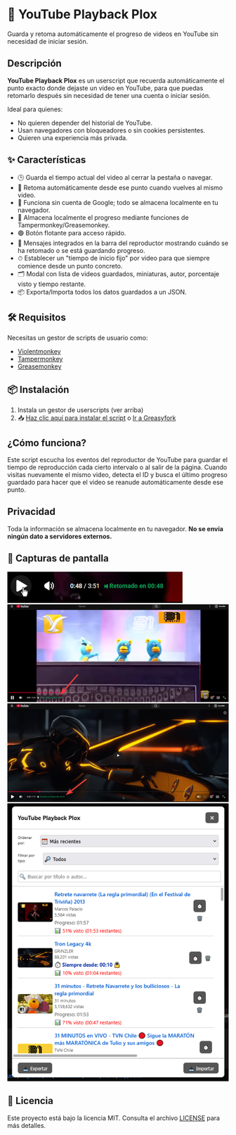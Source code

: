 # 🔴 YouTube Playback Plox

Guarda y retoma automáticamente el progreso de videos en YouTube sin necesidad de iniciar sesión.

## Descripción

**YouTube Playback Plox** es un userscript que recuerda automáticamente el punto exacto donde dejaste un video en YouTube, para que puedas retomarlo después sin necesidad de tener una cuenta o iniciar sesión.

Ideal para quienes:

- No quieren depender del historial de YouTube.
- Usan navegadores con bloqueadores o sin cookies persistentes.
- Quieren una experiencia más privada.

## ✨ Características

- 🕒 Guarda el tiempo actual del video al cerrar la pestaña o navegar.
- 🔁 Retoma automáticamente desde ese punto cuando vuelves al mismo video.
- 🔐 Funciona sin cuenta de Google; todo se almacena localmente en tu navegador.
- 💾 Almacena localmente el progreso mediante funciones de Tampermonkey/Greasemonkey.
- 🟢 Botón flotante para acceso rápido.
- 🔔 Mensajes integrados en la barra del reproductor mostrando cuándo se ha retomado o se está guardando progreso.
- ⏱ Establecer un "tiempo de inicio fijo" por video para que siempre comience desde un punto concreto.
- 🗂 Modal con lista de videos guardados, miniaturas, autor, porcentaje visto y tiempo restante.
- 📦 Exporta/Importa todos los datos guardados a un JSON.

## 🛠️ Requisitos

Necesitas un gestor de scripts de usuario como:

- [Violentmonkey](https://violentmonkey.github.io/)
- [Tampermonkey](https://www.tampermonkey.net/)
- [Greasemonkey](https://www.greasespot.net/)

## 📦 Instalación

1. Instala un gestor de userscripts (ver arriba)
2. 📥 [Haz clic aquí para instalar el script](https://raw.githubusercontent.com/Alplox/Youtube-Playback-Plox/refs/heads/main/youtube-playback-plox.user.js) o [Ir a Greasyfork](https://greasyfork.org/es/scripts/553387-youtube-playback-plox)

## ¿Cómo funciona?

Este script escucha los eventos del reproductor de YouTube para guardar el tiempo de reproducción cada cierto intervalo o al salir de la página. Cuando visitas nuevamente el mismo video, detecta el ID y busca el último progreso guardado para hacer que el video se reanude automáticamente desde ese punto.

## Privacidad

Toda la información se almacena localmente en tu navegador. **No se envía ningún dato a servidores externos.**

## 📸 Capturas de pantalla

<img src="https://raw.githubusercontent.com/Alplox/Youtube-Playback-Plox/refs/heads/main/imagenes/v0-0-2_ejemplo-alerta-retomado.png" alt="Ejemplo de alerta tiempo cargado">
<img src="https://raw.githubusercontent.com/Alplox/Youtube-Playback-Plox/refs/heads/main/imagenes/v0-0-2_ejemplo-tiempo-guardado.png" alt="Ejemplo de notificacion tiempo guardado">
<img src="https://raw.githubusercontent.com/Alplox/Youtube-Playback-Plox/refs/heads/main/imagenes/v0-0-2_ejemplo-tiempo-fijo.png" alt="Ejemplo de alerta tiempo fijo cargado">
<img src="https://raw.githubusercontent.com/Alplox/Youtube-Playback-Plox/refs/heads/main/imagenes/v0-0-2_ejemplo-modal-videos.png" alt="Ejemplo de modal visualizar videos guardados">

## 📄 Licencia

Este proyecto está bajo la licencia MIT. Consulta el archivo [LICENSE](./LICENSE) para más detalles.
